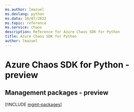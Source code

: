 ```yaml
---
ms.author: lmazuel
ms.devlang: python
ms.data: 10/07/2022
ms.topic: reference
ms.service: chaos
description: Reference for Azure Chaos SDK for Python
title: Azure Chaos SDK for Python
author: lmazuel
---
```

# Azure Chaos SDK for Python - preview

## Management packages - preview
[!INCLUDE [mgmt-packages](chaos-mgmt-index.md)]